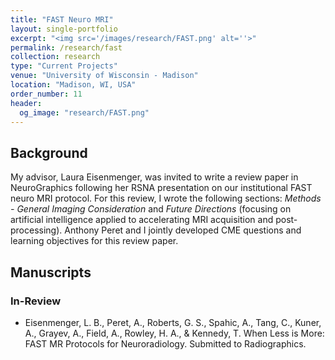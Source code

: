 ```yaml
---
title: "FAST Neuro MRI"
layout: single-portfolio
excerpt: "<img src='/images/research/FAST.png' alt=''>"
permalink: /research/fast
collection: research
type: "Current Projects"
venue: "University of Wisconsin - Madison"
location: "Madison, WI, USA"
order_number: 11
header: 
  og_image: "research/FAST.png"
---
```


Background
------
My advisor, Laura Eisenmenger, was invited to write a review paper in NeuroGraphics following her RSNA presentation on our institutional FAST neuro MRI protocol. For this review, I wrote the following sections: *Methods - General Imaging Consideration* and *Future Directions* (focusing on artificial intelligence applied to accelerating MRI acquisition and post-processing). Anthony Peret and I jointly developed CME questions and learning objectives for this review paper.

Manuscripts
------
### In-Review
* Eisenmenger, L. B., Peret, A., Roberts, G. S., Spahic, A., Tang, C., Kuner, A., Grayev, A., Field, A., Rowley, H. A., & Kennedy, T. When Less is More: FAST MR Protocols for Neuroradiology. Submitted to Radiographics. 